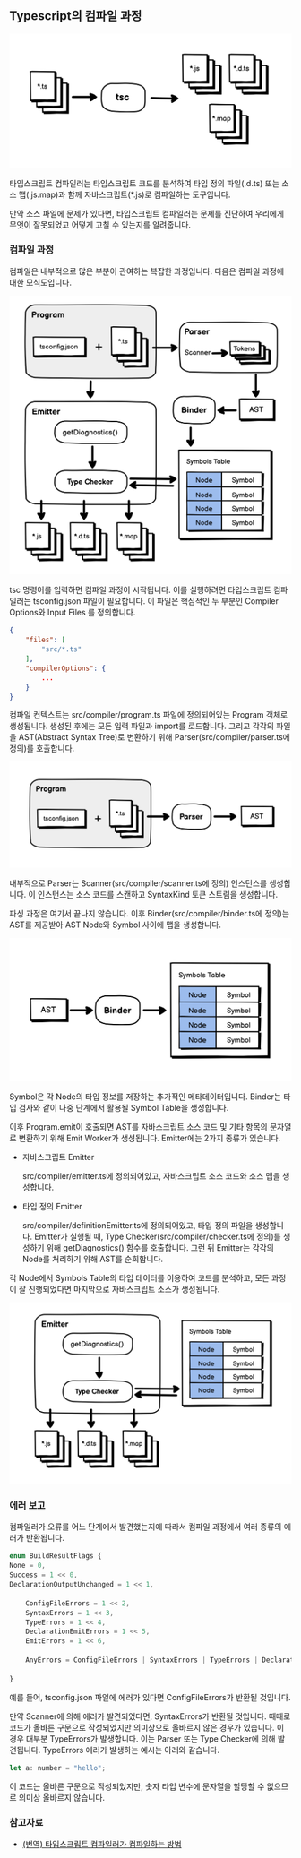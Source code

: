 ## Typescript의 컴파일 과정

![](./img/ty0.png)

타입스크립트 컴파일러는 타입스크립트 코드를 분석하여 타입 정의 파일(.d.ts) 또는 소스 맵(.js.map)과 함께 자바스크립트(\*.js)로 컴파일하는 도구입니다.

만약 소스 파일에 문제가 있다면, 타입스크립트 컴파일러는 문제를 진단하여 우리에게 무엇이 잘못되었고 어떻게 고칠 수 있는지를 알려줍니다.

### 컴파일 과정

컴파일은 내부적으로 많은 부분이 관여하는 복잡한 과정입니다. 다음은 컴파일 과정에 대한 모식도입니다.

![](./img/ty1.png)

tsc 명령어를 입력하면 컴파일 과정이 시작됩니다. 이를 실행하려면 타입스크립트 컴파일러는 tsconfig.json 파일이 필요합니다. 이 파일은 핵심적인 두 부분인 Compiler Options와 Input Files 를 정의합니다.

```json
{
    "files": [
        "src/*.ts"
    ],
    "compilerOptions": {
        ...
    }
}
```

컴파일 컨텍스트는 src/compiler/program.ts 파일에 정의되어있는 Program 객체로 생성됩니다. 생성된 후에는 모든 입력 파일과 import를 로드합니다. 그리고 각각의 파일을 AST(Abstract Syntax Tree)로 변환하기 위해 Parser(src/compiler/parser.ts에 정의)를 호출합니다.

![](./img/ty2.png)

내부적으로 Parser는 Scanner(src/compiler/scanner.ts에 정의) 인스턴스를 생성합니다. 이 인스턴스는 소스 코드를 스캔하고 SyntaxKind 토큰 스트림을 생성합니다.

파싱 과정은 여기서 끝나지 않습니다. 이후 Binder(src/compiler/binder.ts에 정의)는 AST를 제공받아 AST Node와 Symbol 사이에 맵을 생성합니다.

![](./img/ty3.png)

Symbol은 각 Node의 타입 정보를 저장하는 추가적인 메타데이터입니다. Binder는 타입 검사와 같이 나중 단계에서 활용될 Symbol Table을 생성합니다.

이후 Program.emit이 호출되면 AST를 자바스크립트 소스 코드 및 기타 항목의 문자열로 변환하기 위해 Emit Worker가 생성됩니다. Emitter에는 2가지 종류가 있습니다.

- 자바스크립트 Emitter

  src/compiler/emitter.ts에 정의되어있고, 자바스크립트 소스 코드와 소스 맵을 생성합니다.

- 타입 정의 Emitter

  src/compiler/definitionEmitter.ts에 정의되어있고, 타입 정의 파일을 생성합니다.
  Emitter가 실행될 때, Type Checker(src/compiler/checker.ts에 정의)를 생성하기 위해 getDiagnostics() 함수를 호출합니다. 그런 뒤 Emitter는 각각의 Node를 처리하기 위해 AST를 순회합니다.

각 Node에서 Symbols Table의 타입 데이터를 이용하여 코드를 분석하고, 모든 과정이 잘 진행되었다면 마지막으로 자바스크립트 소스가 생성됩니다.

![](./img/ty4.png)

### 에러 보고

컴파일러가 오류를 어느 단계에서 발견했는지에 따라서 컴파일 과정에서 여러 종류의 에러가 반환됩니다.

```jsx
enum BuildResultFlags {
None = 0,
Success = 1 << 0,
DeclarationOutputUnchanged = 1 << 1,

    ConfigFileErrors = 1 << 2,
    SyntaxErrors = 1 << 3,
    TypeErrors = 1 << 4,
    DeclarationEmitErrors = 1 << 5,
    EmitErrors = 1 << 6,

    AnyErrors = ConfigFileErrors | SyntaxErrors | TypeErrors | DeclarationEmitErrors | EmitErrors

}
```

예를 들어, tsconfig.json 파일에 에러가 있다면 ConfigFileErrors가 반환될 것입니다.

만약 Scanner에 의해 에러가 발견되었다면, SyntaxErrors가 반환될 것입니다. 때때로 코드가 올바른 구문으로 작성되었지만 의미상으로 올바르지 않은 경우가 있습니다. 이 경우 대부분 TypeErrors가 발생합니다. 이는 Parser 또는 Type Checker에 의해 발견됩니다. TypeErrors 에러가 발생하는 예시는 아래와 같습니다.

```jsx
let a: number = "hello";
```

이 코드는 올바른 구문으로 작성되었지만, 숫자 타입 변수에 문자열을 할당할 수 없으므로 의미상 올바르지 않습니다.

### 참고자료

- [(번역) 타입스크립트 컴파일러가 컴파일하는 방법](https://velog.io/@sehyunny/how-ts-compiler-compiles)
